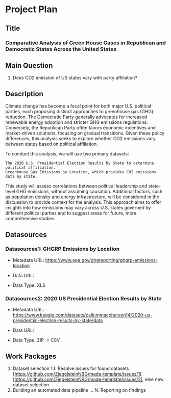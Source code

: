 # Project Plan

## Title
### Comparative Analysis of Green House Gases in Republican and Democratic States Across the United States

## Main Question
1. Does CO2 emission of US states vary with party affiliation?

## Description

Climate change has become a focal point for both major U.S. political parties, each proposing distinct approaches to greenhouse gas (GHG) reduction. The Democratic Party generally advocates for increased renewable energy adoption and stricter GHG emissions regulations. Conversely, the Republican Party often favors economic incentives and market-driven solutions, focusing on gradual transitions. Given these policy differences, this analysis seeks to explore whether CO2 emissions vary between states based on political affiliation.

To conduct this analysis, we will use two primary datasets:

    The 2020 U.S. Presidential Election Results by State to determine political affiliation.
    Greenhouse Gas Emissions by Location, which provides CO2 emissions data by state.

This study will assess correlations between political leadership and state-level GHG emissions, without assuming causation. Additional factors, such as population density and energy infrastructure, will be considered in the discussion to provide context for the analysis. This approach aims to offer insights into how emissions may vary across U.S. states governed by different political parties and to suggest areas for future, more comprehensive studies.


## Datasources

### Datasources1: GHGRP Emissions by Location

* Metadata URL: <https://www.epa.gov/ghgreporting/ghgrp-emissions-location>

* Data URL: <TBA>

*  Data Type: XLS

### Datasources2: 2020 US Presidential Election Results by State

* Metadata URL: <https://www.kaggle.com/datasets/callummacpherson14/2020-us-presidential-election-results-by-state/data>

* Data URL: <TBA>

*  Data Type: ZIP -> CSV

## Work Packages

<!-- List of work packages ordered sequentially, each pointing to an issue with more details. -->

1. Dataset selection
    1.1. Resolve issues for found datasets [https://github.com/ZiegelsteinNBG/made-template/issues/1] [https://github.com/ZiegelsteinNBG/made-template/issues/2], else new dataset selection
2. Building an automated data pipeline
...
N. Reporting on findings
